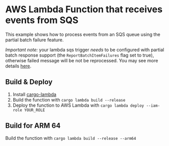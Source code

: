 # AWS Lambda Function that receives events from SQS

This example shows how to process events from an SQS queue using the partial batch failure feature.

_Important note:_ your lambda sqs trigger _needs_ to be configured with partial batch response support
(the `ReportBatchItemFailures` flag set to true), otherwise failed message will be not be reprocessed. You may see more details [here](https://docs.aws.amazon.com/lambda/latest/dg/with-sqs.html#services-sqs-batchfailurereporting).

## Build & Deploy

1. Install [cargo-lambda](https://github.com/cargo-lambda/cargo-lambda#installation)
2. Build the function with `cargo lambda build --release`
3. Deploy the function to AWS Lambda with `cargo lambda deploy --iam-role YOUR_ROLE`

## Build for ARM 64

Build the function with `cargo lambda build --release --arm64`
